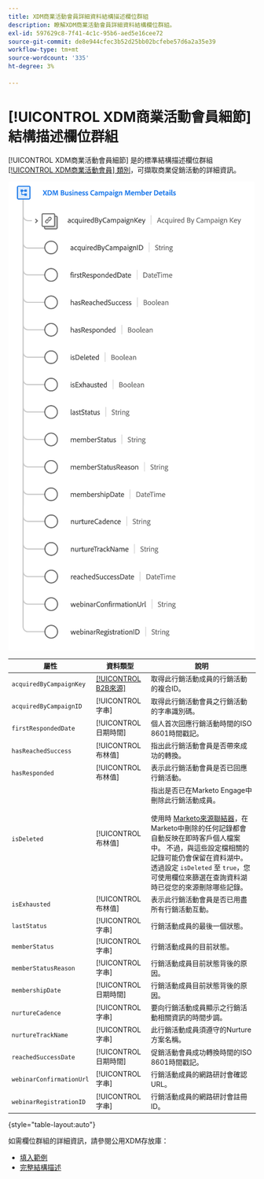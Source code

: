 ```yaml
---
title: XDM商業活動會員詳細資料結構描述欄位群組
description: 瞭解XDM商業活動會員詳細資料結構欄位群組。
exl-id: 597629c8-7f41-4c1c-95b6-aed5e16cee72
source-git-commit: de8e944cfec3b52d25bb02bcfebe57d6a2a35e39
workflow-type: tm+mt
source-wordcount: '335'
ht-degree: 3%

---
```


# [!UICONTROL XDM商業活動會員細節] 結構描述欄位群組

[!UICONTROL XDM商業活動會員細節] 是的標準結構描述欄位群組 [[!UICONTROL XDM商業活動會員] 類別](../../classes/b2b/business-campaign-members.md)，可擷取商業促銷活動的詳細資訊。

![XDM商業活動會員詳細資訊欄位群組的結構，如同UI中所示](../../images/field-groups/b2b/business-campaign-member-details.png)

| 屬性 | 資料類型 | 說明 |
| --- | --- | --- |
| `acquiredByCampaignKey` | [[!UICONTROL B2B來源]](../../data-types/b2b-source.md) | 取得此行銷活動成員的行銷活動的複合ID。 |
| `acquiredByCampaignID` | [!UICONTROL 字串] | 取得此行銷活動會員之行銷活動的字串識別碼。 |
| `firstRespondedDate` | [!UICONTROL 日期時間] | 個人首次回應行銷活動時間的ISO 8601時間戳記。 |
| `hasReachedSuccess` | [!UICONTROL 布林值] | 指出此行銷活動會員是否帶來成功的轉換。 |
| `hasResponded` | [!UICONTROL 布林值] | 表示此行銷活動會員是否已回應行銷活動。 |
| `isDeleted` | [!UICONTROL 布林值] | 指出是否已在Marketo Engage中刪除此行銷活動成員。<br><br>使用時 [Marketo來源聯結器](../../../sources/connectors/adobe-applications/marketo/marketo.md)，在Marketo中刪除的任何記錄都會自動反映在即時客戶個人檔案中。 不過，與這些設定檔相關的記錄可能仍會保留在資料湖中。 透過設定 `isDeleted` 至 `true`，您可使用欄位來篩選在查詢資料湖時已從您的來源刪除哪些記錄。 |
| `isExhausted` | [!UICONTROL 布林值] | 表示此行銷活動會員是否已用盡所有行銷活動互動。 |
| `lastStatus` | [!UICONTROL 字串] | 行銷活動成員的最後一個狀態。 |
| `memberStatus` | [!UICONTROL 字串] | 行銷活動成員的目前狀態。 |
| `memberStatusReason` | [!UICONTROL 字串] | 行銷活動成員目前狀態背後的原因。 |
| `membershipDate` | [!UICONTROL 日期時間] | 行銷活動成員目前狀態背後的原因。 |
| `nurtureCadence` | [!UICONTROL 字串] | 要向行銷活動成員顯示之行銷活動相關資訊的時間步調。 |
| `nurtureTrackName` | [!UICONTROL 字串] | 此行銷活動成員須遵守的Nurture方案名稱。 |
| `reachedSuccessDate` | [!UICONTROL 日期時間] | 促銷活動會員成功轉換時間的ISO 8601時間戳記。 |
| `webinarConfirmationUrl` | [!UICONTROL 字串] | 行銷活動成員的網路研討會確認URL。 |
| `webinarRegistrationID` | [!UICONTROL 字串] | 行銷活動成員的網路研討會註冊ID。 |

{style="table-layout:auto"}

如需欄位群組的詳細資訊，請參閱公用XDM存放庫：

* [填入範例](https://github.com/adobe/xdm/blob/master/components/fieldgroups/campaign-member/campaign-member-details.example.1.json)
* [完整結構描述](https://github.com/adobe/xdm/blob/master/components/fieldgroups/campaign-member/campaign-member-details.schema.json)
